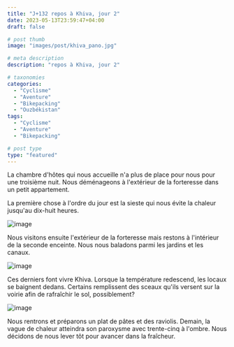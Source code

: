 ```yaml
---
title: "J+132 repos à Khiva, jour 2"
date: 2023-05-13T23:59:47+04:00
draft: false

# post thumb
image: "images/post/khiva_pano.jpg"

# meta description
description: "repos à Khiva, jour 2"

# taxonomies
categories:
  - "Cyclisme" 
  - "Aventure" 
  - "Bikepacking"
  - "Ouzbékistan" 
tags:
  - "Cyclisme" 
  - "Aventure" 
  - "Bikepacking" 

# post type
type: "featured"
---
```


La chambre d'hôtes qui nous accueille n'a plus de place pour nous pour une troisième nuit. Nous déménageons à l'extérieur de la forteresse dans un petit appartement. 

La première chose à l'ordre du jour est la sieste qui nous évite la chaleur jusqu'au dix-huit heures. 

![image](../../images/post/khiva_parc.jpg)

Nous visitons ensuite l'extérieur de la forteresse mais restons à l'intérieur de la seconde enceinte. Nous nous baladons parmi les jardins et les canaux.

![image](../../images/post/khiva_canal.jpg)

Ces derniers font vivre Khiva. Lorsque la température redescend, les locaux se baignent dedans. Certains remplissent des sceaux qu'ils versent sur la voirie afin de rafraîchir le sol, possiblement?

![image](../../images/post/khiva_drapeau.jpg)

Nous rentrons et préparons un plat de pâtes et des raviolis. Demain, la vague de chaleur atteindra son paroxysme avec trente-cinq à l'ombre. Nous décidons de nous lever tôt pour avancer dans la fraîcheur. 
